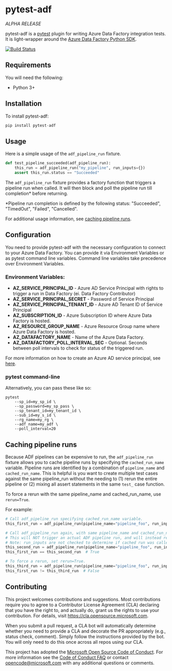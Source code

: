 
# pytest-adf

*ALPHA RELEASE*

pytest-adf is a [pytest](https://docs.pytest.org/en/stable/) plugin for writing Azure Data Factory integration tests. It is light-wrapper around the [Azure Data Factory Python SDK](https://azure.github.io/azure-sdk-for-python/ref/Data-Factory.html?highlight=datafactory).

[![Build Status](https://dev.azure.com/devlacepub/pytest-adf/_apis/build/status/ci-cd?branchName=master)](https://dev.azure.com/devlacepub/pytest-adf/_build/latest?definitionId=10&branchName=master)

## Requirements
You will need the following:
- Python 3+

## Installation
To install pytest-adf:
```python
pip install pytest-adf
```

## Usage

Here is a simple usage of the `adf_pipeline_run` fixture.
```python
def test_pipeline_succeeded(adf_pipeline_run):
    this_run = adf_pipeline_run("my_pipeline", run_inputs={})
    assert this_run.status == "Succeeded"
```
The `adf_pipeline_run` fixture provides a factory function that triggers a pipeline run when called. It will then block and poll the pipeline run till completion* before returning.

*Pipeline run completion is defined by the following status: "Succeeded", "TimedOut", "Failed", "Cancelled".

For additional usage information, see [caching pipeline runs](#Caching-pipeline-runs).

## Configuration

You need to provide pytest-adf with the necessary configuration to connect to your Azure Data Factory. You can provide it via Environment Variables or as pytest command line variables. Command line variables take precedence over Environment Variables.

### Environment Variables:
- **AZ_SERVICE_PRINCIPAL_ID** - Azure AD Service Principal with rights to trigger a run in Data Factory (ei. Data Factory Contributor)
- **AZ_SERVICE_PRINCIPAL_SECRET** - Password of Service Principal
- **AZ_SERVICE_PRINCIPAL_TENANT_ID** - Azure AD Tenant ID of Service Principal
- **AZ_SUBSCRIPTION_ID** - Azure Subscription ID where Azure Data Factory is hosted.
- **AZ_RESOURCE_GROUP_NAME** - Azure Resource Group name where Azure Data Factory is hosted.
- **AZ_DATAFACTORY_NAME** - Name of the Azure Data Factory.
- **AZ_DATAFACTORY_POLL_INTERVAL_SEC** - Optional. Seconds between poll intervals to check for status of the triggered run.

For more information on how to create an Azure AD service principal, see [here](https://docs.microsoft.com/en-us/azure/active-directory/develop/howto-create-service-principal-portal).

### pytest command-line
Alternatively, you can pass these like so:
```
pytest
    --sp_id=my_sp_id \
    --sp_password=my_sp_pass \
    --sp_tenant_id=my_tenant_id \
    --sub_id=my_s_id \
    --rg_name=my_rg \
    --adf_name=my_adf \
    --poll_interval=20
```

## Caching pipeline runs

Because ADF pipelines can be expensive to run, the `adf_pipeline_run` fixture allows you to cache pipeline runs by specifying the `cached_run_name` variable. Pipeline runs are identified by a combination of `pipeline_name` and `cached_run_name`. This is helpful is you want to create multiple test cases against the same pipeline_run without the needing to (1) rerun the entire pipeline or (2) mixing all assert statements in the same `test_` case function.

To force a rerun with the same pipeline_name and cached_run_name, use `rerun=True`.

For example:
```python
# Call adf_pipeline_run specifying cached_run_name variable.
this_first_run = adf_pipeline_run(pipeline_name="pipeline_foo", run_inputs={}, cached_run_name="run_bar")

# Call adf_pipeline_run again, with same pipeline_name and cached_run_name
# This will NOT trigger an actual ADF pipeline run, and will instead return this_first_run object.
# Note: run_inputs are not checked to determine if cached run was called with the same run_inputs.
this_second_run = adf_pipeline_run(pipeline_name="pipeline_foo", run_inputs={}, cached_run_name="run_bar")
this_first_run == this_second_run  # True

# To force a rerun, set rerun=True.
this_third_run = adf_pipeline_run(pipeline_name="pipeline_foo", run_inputs={}, cached_run_name="run_bar", rerun=True)
this_first_run != this_third_run  # False

```


## Contributing

This project welcomes contributions and suggestions.  Most contributions require you to agree to a
Contributor License Agreement (CLA) declaring that you have the right to, and actually do, grant us
the rights to use your contribution. For details, visit https://cla.opensource.microsoft.com.

When you submit a pull request, a CLA bot will automatically determine whether you need to provide
a CLA and decorate the PR appropriately (e.g., status check, comment). Simply follow the instructions
provided by the bot. You will only need to do this once across all repos using our CLA.

This project has adopted the [Microsoft Open Source Code of Conduct](https://opensource.microsoft.com/codeofconduct/).
For more information see the [Code of Conduct FAQ](https://opensource.microsoft.com/codeofconduct/faq/) or
contact [opencode@microsoft.com](mailto:opencode@microsoft.com) with any additional questions or comments.